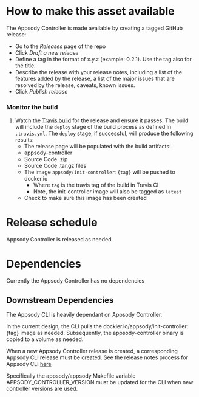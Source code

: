 # How to make this asset available

The Appsody Controller is made available by creating a tagged GitHub release:
* Go to the _Releases_ page of the repo
* Click _Draft a new release_
* Define a tag in the format of x.y.z (example: 0.2.1). Use the tag also for the title.
* Describe the release with your release notes, including a list of the features added by the release, a list of the major issues that are resolved by the release, caveats, known issues.
* Click _Publish release_

### Monitor the build
1. Watch the [Travis build](https://travis-ci.com/appsody/controller) for the release and ensure it passes. The build will include the `deploy` stage of the build process as defined in `.travis.yml`. The `deploy` stage, if successful, will produce the following results:
    * The release page will be populated with the build artifacts:
    * appsody-controller
    * Source Code .zip
    * Source Code .tar.gz files
    * The image `appsody/init-controller:{tag}` will be pushed to docker.io
        - Where `tag` is the travis tag of the build in Travis CI
        - Note, the init-controller image will also be tagged as `latest`
    * Check to make sure this image has been created
   
# Release schedule
Appsody Controller is released as needed.

# Dependencies
Currently the Appsody Controller has no dependencies
## Downstream Dependencies
The Appsody CLI is heavily dependant on Appsody Controller.  

In the current design, the CLI pulls the dockier.io/appsody/init-controller:{tag} image as needed. Subsequently, the appsody-controller binary is copied to a volume as needed.

When a new Appsody Controller release is created, a corresponding Appsody CLI release must be created.  See the release notes process for Appsody CLI [here](https://github.com/appsody/appsody/blob/master/RELEASE.md)

Specifically the appsody/appsody Makefile variable APPSODY_CONTROLLER_VERSION must be updated for the CLI when new controller versions are used.



